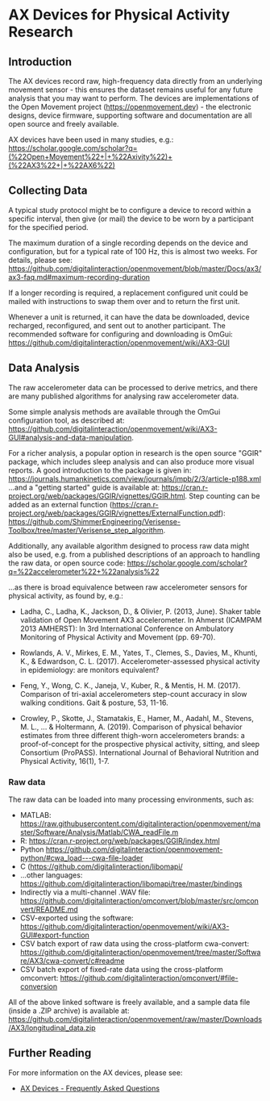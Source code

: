 # AX Devices for Physical Activity Research

## Introduction

The AX devices record raw, high-frequency data directly from an underlying movement sensor - this ensures the dataset remains useful for any future analysis that you may want to perform.  The devices are implementations of the Open Movement project (https://openmovement.dev) - the electronic designs, device firmware, supporting software and documentation are all open source and freely available.

AX devices have been used in many studies, e.g.: https://scholar.google.com/scholar?q=(%22Open+Movement%22+|+%22Axivity%22)+(%22AX3%22+|+%22AX6%22)


## Collecting Data

A typical study protocol might be to configure a device to record within a specific interval, then give (or mail) the device to be worn by a participant for the specified period.  

The maximum duration of a single recording depends on the device and configuration, but for a typical rate of 100 Hz, this is almost two weeks.  For details, please see: https://github.com/digitalinteraction/openmovement/blob/master/Docs/ax3/ax3-faq.md#maximum-recording-duration

If a longer recording is required, a replacement configured unit could be mailed with instructions to swap them over and to return the first unit.  

Whenever a unit is returned, it can have the data be downloaded, device recharged, reconfigured, and sent out to another participant.  The recommended software for configuring and downloading is OmGui: https://github.com/digitalinteraction/openmovement/wiki/AX3-GUI


## Data Analysis

The raw accelerometer data can be processed to derive metrics, and there are many published algorithms for analysing raw accelerometer data.  

Some simple analysis methods are available through the OmGui configuration tool, as described at: https://github.com/digitalinteraction/openmovement/wiki/AX3-GUI#analysis-and-data-manipulation. 

For a richer analysis, a popular option in research is the open source "GGIR" package, which includes sleep analysis and can also produce more visual reports.  A good introduction to the package is given in: https://journals.humankinetics.com/view/journals/jmpb/2/3/article-p188.xml  ...and a "getting started" guide is available at: https://cran.r-project.org/web/packages/GGIR/vignettes/GGIR.html.  Step counting can be added as an external function (https://cran.r-project.org/web/packages/GGIR/vignettes/ExternalFunction.pdf): https://github.com/ShimmerEngineering/Verisense-Toolbox/tree/master/Verisense_step_algorithm. 

Additionally, any available algorithm designed to process raw data might also be used, e.g. from a published descriptions of an approach to handling the raw data, or open source code: https://scholar.google.com/scholar?q=%22accelerometer%22+%22analysis%22

...as there is broad equivalence between raw accelerometer sensors for physical activity, as found by, e.g.:

* Ladha, C., Ladha, K., Jackson, D., & Olivier, P. (2013, June). Shaker table validation of Open Movement AX3 accelerometer. In Ahmerst (ICAMPAM 2013 AMHERST): In 3rd International Conference on Ambulatory Monitoring of Physical Activity and Movement (pp. 69-70).

* Rowlands, A. V., Mirkes, E. M., Yates, T., Clemes, S., Davies, M., Khunti, K., & Edwardson, C. L. (2017). Accelerometer-assessed physical activity in epidemiology: are monitors equivalent?

* Feng, Y., Wong, C. K., Janeja, V., Kuber, R., & Mentis, H. M. (2017). Comparison of tri-axial accelerometers step-count accuracy in slow walking conditions. Gait & posture, 53, 11-16.

* Crowley, P., Skotte, J., Stamatakis, E., Hamer, M., Aadahl, M., Stevens, M. L., ... & Holtermann, A. (2019). Comparison of physical behavior estimates from three different thigh-worn accelerometers brands: a proof-of-concept for the prospective physical activity, sitting, and sleep Consortium (ProPASS). International Journal of Behavioral Nutrition and Physical Activity, 16(1), 1-7.

### Raw data

The raw data can be loaded into many processing environments, such as:

* MATLAB: https://raw.githubusercontent.com/digitalinteraction/openmovement/master/Software/Analysis/Matlab/CWA_readFile.m
* R: https://cran.r-project.org/web/packages/GGIR/index.html
* Python https://github.com/digitalinteraction/openmovement-python/#cwa_load---cwa-file-loader
* C (https://github.com/digitalinteraction/libomapi/
* ...other languages: https://github.com/digitalinteraction/libomapi/tree/master/bindings
* Indirectly via a multi-channel .WAV file: https://github.com/digitalinteraction/omconvert/blob/master/src/omconvert/README.md
* CSV-exported using the software: https://github.com/digitalinteraction/openmovement/wiki/AX3-GUI#export-function
* CSV batch export of raw data using the cross-platform cwa-convert: https://github.com/digitalinteraction/openmovement/tree/master/Software/AX3/cwa-convert/c#readme
* CSV batch export of fixed-rate data using the cross-platform omconvert: https://github.com/digitalinteraction/omconvert/#file-conversion
 
All of the above linked software is freely available, and a sample data file (inside a .ZIP archive) is available at: https://github.com/digitalinteraction/openmovement/raw/master/Downloads/AX3/longitudinal_data.zip


## Further Reading

For more information on the AX devices, please see:

* [AX Devices - Frequently Asked Questions](https://github.com/digitalinteraction/openmovement/blob/master/Docs/ax3/ax3-faq.md)

